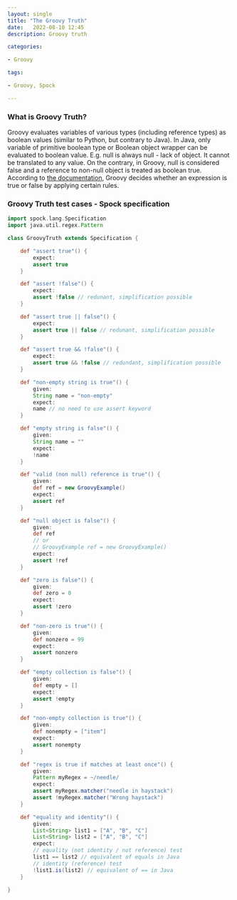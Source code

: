 ```yaml
---
layout: single
title: "The Groovy Truth"
date:   2022-08-10 12:45
description: Groovy truth

categories:

- Groovy

tags:

- Groovy, Spock

---
```


### What is Groovy Truth?

Groovy evaluates variables of various types (including reference types) as boolean values (similar to Python, but contrary to Java).
In Java, only variable of primitive boolean type or Boolean object wrapper can be evaluated to boolean value.
E.g. null is always null - lack of object. It cannot be translated to any value.
On the contrary, in Groovy, null is considered false and a reference to non-null object is treated as boolean true.
According to [the documentation](https://groovy-lang.org/semantics.html#the-groovy-truth), Groovy decides whether an expression is true or false by applying certain rules.

### Groovy Truth test cases - Spock specification

```groovy
import spock.lang.Specification
import java.util.regex.Pattern

class GroovyTruth extends Specification {

    def "assert true"() {
        expect:
        assert true
    }

    def "assert !false"() {
        expect:
        assert !false // redunant, simplification possible
    }

    def "assert true || false"() {
        expect:
        assert true || false // redunant, simplification possible
    }

    def "assert true && !false"() {
        expect:
        assert true && !false // redundant, simplification possible
    }

    def "non-empty string is true"() {
        given:
        String name = "non-empty"
        expect:
        name // no need to use assert keyword
    }

    def "empty string is false"() {
        given:
        String name = ""
        expect:
        !name
    }

    def "valid (non null) reference is true"() {
        given:
        def ref = new GroovyExample()
        expect:
        assert ref
    }

    def "null object is false"() {
        given:
        def ref
        // or
        // GroovyExample ref = new GroovyExample()
        expect:
        assert !ref
    }

    def "zero is false"() {
        given:
        def zero = 0
        expect:
        assert !zero
    }

    def "non-zero is true"() {
        given:
        def nonzero = 99
        expect:
        assert nonzero
    }

    def "empty collection is false"() {
        given:
        def empty = []
        expect:
        assert !empty
    }

    def "non-empty collection is true"() {
        given:
        def nonempty = ["item"]
        expect:
        assert nonempty
    }

    def "regex is true if matches at least once"() {
        given:
        Pattern myRegex = ~/needle/
        expect:
        assert myRegex.matcher("needle in haystack")
        assert !myRegex.matcher("Wrong haystack")
    }

    def "equality and identity"() {
        given:
        List<String> list1 = ["A", "B", "C"]
        List<String> list2 = ["A", "B", "C"]
        expect:
        // equality (not identity / not reference) test
        list1 == list2 // equivalent of equals in Java
        // identity (reference) test
        !list1.is(list2) // equivalent of == in Java
    }

}

```

